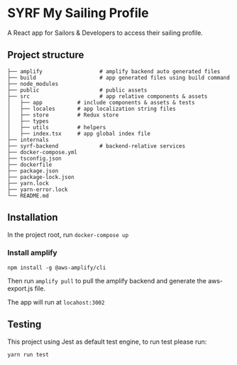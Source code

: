# SYRF My Sailing Profile
A React app for Sailors & Developers to access their sailing profile.


## Project structure

    ├── amplify                  # amplify backend auto generated files
    ├── build                    # app generated files using build command                      
    ├── node_modules                   
    ├── public                   # public assets
    ├── src                      # app relative components & assets
    │   ├── app           # include components & assets & tests
    │   ├── locales       # app localization string files
    │   ├── store         # Redux store
    │   ├── types         
    │   ├── utils         # helpers
    │   ├── index.tsx     # app global index file
    ├── internals           
    ├── syrf-backend             # backend-relative services
    ├── docker-compose.yml         
    ├── tsconfig.json
    ├── dockerfile
    ├── package.json
    ├── package-lock.json
    ├── yarn.lock
    ├── yarn-error.lock
    └── README.md

## Installation
In the project root, run
``docker-compose up``

### Install amplify
``npm install -g @aws-amplify/cli``

Then run
``amplify pull`` to pull the amplify backend and generate the aws-export.js file.

The app will run at ``locahost:3002``

## Testing
This project using Jest as default test engine, to run test please run:

``yarn run test``
